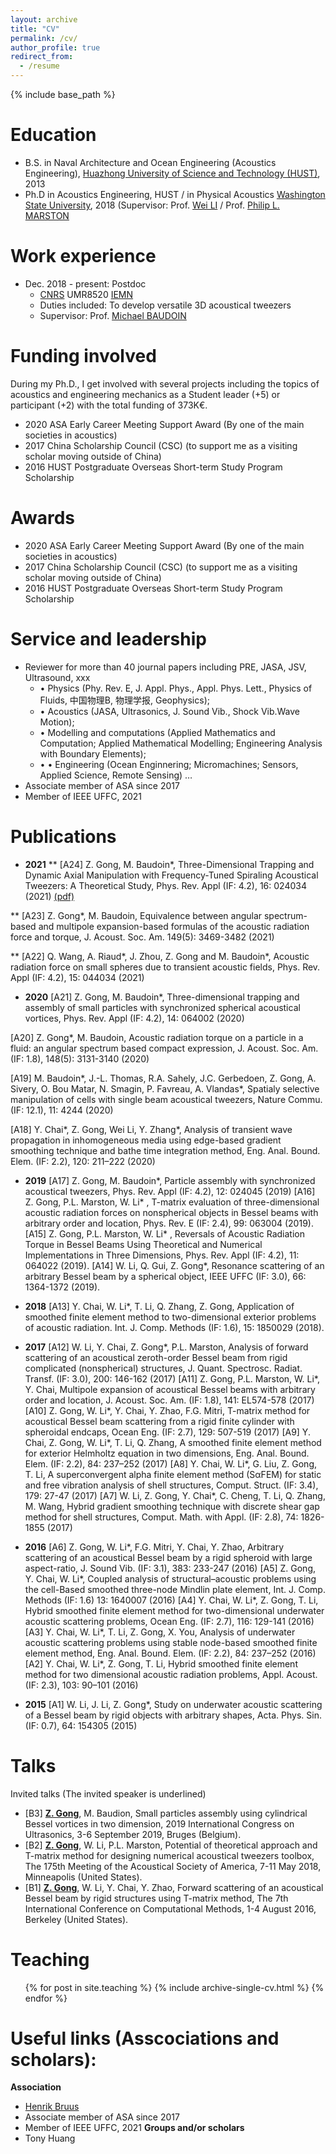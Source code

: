 ```yaml
---
layout: archive
title: "CV"
permalink: /cv/
author_profile: true
redirect_from:
  - /resume
---
```


{% include base_path %}

Education
======
* B.S. in Naval Architecture and Ocean Engineering (Acoustics Engineering), [Huazhong University of Science and Technology (HUST)](http://english.hust.edu.cn/), 2013
* Ph.D in Acoustics Engineering, HUST / in Physical Acoustics [Washington State University](https://wsu.edu/), 2018 (Supervisor: Prof. [Wei LI](http://english.ch.hust.edu.cn/info/1043/1218.htm) / Prof. [Philip L. MARSTON](https://physics.wsu.edu/people/faculty/p-marston/)

Work experience
======
* Dec. 2018 - present: Postdoc
  * [CNRS](https://www.cnrs.fr/) UMR8520 [IEMN](https://www.iemn.fr/)
  * Duties included: To develop versatile 3D acoustical tweezers
  * Supervisor: Prof. [Michael BAUDOIN](http://films-lab.univ-lille1.fr/michael/michael/Home.html)

Funding involved
======
During my Ph.D., I get involved with several projects including the topics of acoustics and engineering mechanics as a Student leader (+5) or participant (+2) with the total funding of 373K€.
* 2020	ASA Early Career Meeting Support Award (By one of the main societies in acoustics)
* 2017  China Scholarship Council (CSC) (to support me as a visiting scholar moving outside of China)
* 2016	HUST Postgraduate Overseas Short-term Study Program Scholarship

Awards
======
* 2020	ASA Early Career Meeting Support Award (By one of the main societies in acoustics)
* 2017  China Scholarship Council (CSC) (to support me as a visiting scholar moving outside of China)
* 2016	HUST Postgraduate Overseas Short-term Study Program Scholarship

Service and leadership
======
* Reviewer for more than 40 journal papers including PRE, JASA, JSV, Ultrasound, xxx
  * •	Physics (Phy. Rev. E, J. Appl. Phys., Appl. Phys. Lett., Physics of Fluids, 中国物理B, 物理学报, Geophysics); 
  * •	Acoustics (JASA, Ultrasonics, J. Sound Vib., Shock Vib.Wave Motion); 
  * •	Modelling and computations (Applied Mathematics and Computation; Applied Mathematical Modelling; Engineering Analysis with Boundary Elements);
  * •	•	Engineering (Ocean Enginnering; Micromachines; Sensors, Applied Science, Remote Sensing) …
* Associate member of ASA since 2017
* Member of IEEE UFFC, 2021 
  
Publications
======
* <b>2021</b>
** [A24] Z. Gong, M. Baudoin*, Three-Dimensional Trapping and Dynamic Axial Manipulation with Frequency-Tuned Spiraling Acoustical Tweezers: A Theoretical Study, Phys. Rev. Appl (IF: 4.2), 16: 024034 (2021) [(pdf)](https://github.com/ZhixiongGONG/AcousticsX.com/blob/7dd45326c85e91d7a9f230ce825a79794b561679/files/Journal_14_2020PRApplied_3DAxialDisplacement.pdf)

** [A23] Z. Gong*, M. Baudoin, Equivalence between angular spectrum-based and multipole expansion-based formulas of the acoustic radiation force and torque, J. Acoust. Soc. Am. 149(5): 3469-3482 (2021)

** [A22] Q. Wang, A. Riaud*, J. Zhou, Z. Gong and M. Baudoin*, Acoustic radiation force on small spheres due to transient acoustic fields, Phys. Rev. Appl (IF: 4.2), 15: 044034 (2021)

* <b>2020</b>
[A21] Z. Gong, M. Baudoin*, Three-dimensional trapping and assembly of small particles with synchronized spherical acoustical vortices, Phys. Rev. Appl (IF: 4.2), 14: 064002 (2020)

[A20] Z. Gong*, M. Baudoin, Acoustic radiation torque on a particle in a fluid:  an angular spectrum based compact expression, J. Acoust. Soc. Am. (IF: 1.8), 148(5): 3131-3140 (2020)

[A19] M. Baudoin*, J.-L. Thomas, R.A. Sahely, J.C. Gerbedoen, Z. Gong, A. Sivery, O. Bou Matar, N. Smagin, P. Favreau, A. Vlandas*, Spatialy selective manipulation of cells with single beam acoustical tweezers, Nature Commu. (IF: 12.1), 11: 4244 (2020)

[A18] Y. Chai*, Z. Gong, Wei Li, Y. Zhang*, Analysis of transient wave propagation in inhomogeneous media using edge-based gradient smoothing technique and bathe time integration method, Eng. Anal. Bound. Elem. (IF: 2.2), 120: 211–222 (2020)

* <b>2019</b>
[A17] Z. Gong, M. Baudoin*, Particle assembly with synchronized acoustical tweezers, Phys. Rev. Appl (IF: 4.2), 12: 024045 (2019)
[A16] Z. Gong, P.L. Marston, W. Li* , T-matrix evaluation of three-dimensional acoustic radiation forces on nonspherical objects in Bessel beams with arbitrary order and location, Phys. Rev. E (IF: 2.4), 99: 063004 (2019).
[A15] Z. Gong, P.L. Marston, W. Li* , Reversals of Acoustic Radiation Torque in Bessel Beams Using Theoretical and Numerical Implementations in Three Dimensions, Phys. Rev. Appl (IF: 4.2), 11: 064022 (2019).
[A14] W. Li, Q. Gui, Z. Gong*, Resonance scattering of an arbitrary Bessel beam by a spherical object, IEEE UFFC (IF: 3.0), 66: 1364-1372 (2019).

* <b>2018</b>
[A13] Y. Chai, W. Li*, T. Li, Q. Zhang, Z. Gong, Application of smoothed finite element method to two-dimensional exterior problems of acoustic radiation. Int. J. Comp. Methods (IF: 1.6), 15: 1850029 (2018).

* <b>2017</b>
[A12] W. Li, Y. Chai, Z. Gong*, P.L. Marston, Analysis of forward scattering of an acoustical zeroth-order Bessel beam from rigid complicated (nonspherical) structures, J. Quant. Spectrosc. Radiat. Transf. (IF: 3.0), 200: 146-162 (2017)
[A11] Z. Gong, P.L. Marston, W. Li*, Y. Chai, Multipole expansion of acoustical Bessel beams with arbitrary order and location, J. Acoust. Soc. Am. (IF: 1.8), 141: EL574-578 (2017)
[A10] Z. Gong, W. Li*, Y. Chai, Y. Zhao, F.G. Mitri, T-matrix method for acoustical Bessel beam scattering from a rigid finite cylinder with spheroidal endcaps, Ocean Eng. (IF: 2.7), 129: 507-519 (2017)
[A9] Y. Chai, Z. Gong, W. Li*, T. Li, Q. Zhang, A smoothed finite element method for exterior Helmholtz equation in two dimensions, Eng. Anal. Bound. Elem. (IF: 2.2), 84: 237–252 (2017)
[A8] Y. Chai, W. Li*, G. Liu, Z. Gong, T. Li, A superconvergent alpha finite element method (SαFEM) for static and free vibration analysis of shell structures, Comput. Struct. (IF: 3.4), 179: 27-47 (2017)
[A7] W. Li, Z. Gong, Y. Chai*, C. Cheng, T. Li, Q. Zhang, M. Wang, Hybrid gradient smoothing technique with discrete shear gap method for shell structures, Comput. Math. with Appl. (IF: 2.8), 74: 1826-1855 (2017)

* <b>2016</b>
[A6] Z. Gong, W. Li*, F.G. Mitri, Y. Chai, Y. Zhao, Arbitrary scattering of an acoustical Bessel beam by a rigid spheroid with large aspect-ratio, J. Sound Vib. (IF: 3.1), 383: 233-247 (2016)
[A5] Z. Gong, Y. Chai, W. Li*, Coupled analysis of structural–acoustic problems using the cell-Based smoothed three-node Mindlin plate element, Int. J. Comp. Methods (IF: 1.6) 13: 1640007 (2016)
[A4] Y. Chai, W. Li*, Z. Gong, T. Li, Hybrid smoothed finite element method for two-dimensional underwater acoustic scattering problems, Ocean Eng. (IF: 2.7), 116: 129-141 (2016)
[A3] Y. Chai, W. Li*, T. Li, Z. Gong, X. You, Analysis of underwater acoustic scattering problems using stable node-based smoothed finite element method, Eng. Anal. Bound. Elem. (IF: 2.2), 84: 237–252 (2016)
[A2] Y. Chai, W. Li*, Z. Gong, T. Li, Hybrid smoothed finite element method for two dimensional acoustic radiation problems, Appl. Acoust. (IF: 2.3), 103: 90–101 (2016)

* <b>2015</b>
[A1] W. Li, J. Li, Z. Gong*, Study on underwater acoustic scattering of a Bessel beam by rigid objects with arbitrary shapes, Acta. Phys. Sin. (IF: 0.7), 64: 154305 (2015)

  
Talks
======
Invited talks (The invited speaker is underlined)
* [B3] <u><b>Z. Gong</b></u>, M. Baudion, Small particles assembly using cylindrical Bessel vortices in two dimension, 2019 International Congress on Ultrasonics, 3-6 September 2019, Bruges (Belgium).
* [B2] <u><b>Z. Gong</b></u>, W. Li, P.L. Marston, Potential of theoretical approach and T-matrix method for designing numerical acoustical tweezers toolbox,  The 175th Meeting of the Acoustical Society of America, 7-11 May 2018, Minneapolis (United States).
* [B1] <u><b>Z. Gong</b></u>, W. Li, Y. Chai, Y. Zhao, Forward scattering of an acoustical Bessel beam by rigid structures using T-matrix method, The 7th International Conference on Computational Methods, 1-4 August 2016, Berkeley (United States).

  
Teaching
======
  <ul>{% for post in site.teaching %}
    {% include archive-single-cv.html %}
  {% endfor %}</ul>

Useful links (Asscociations and scholars):
======
**Association**
* [Henrik Bruus](https://www.staff.dtu.dk/bruus/researchgroup)
* Associate member of ASA since 2017
* Member of IEEE UFFC, 2021 
**Groups and/or scholars**
* Tony Huang

